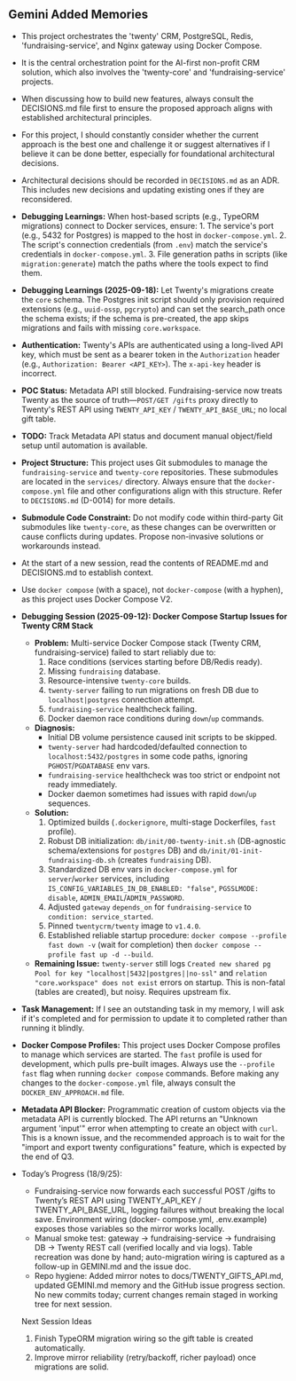 ## Gemini Added Memories
- This project orchestrates the 'twenty' CRM, PostgreSQL, Redis, 'fundraising-service', and Nginx gateway using Docker Compose.
- It is the central orchestration point for the AI-first non-profit CRM solution, which also involves the 'twenty-core' and 'fundraising-service' projects.
- When discussing how to build new features, always consult the DECISIONS.md file first to ensure the proposed approach aligns with established architectural principles.
- For this project, I should constantly consider whether the current approach is the best one and challenge it or suggest alternatives if I believe it can be done better, especially for foundational architectural decisions.
- Architectural decisions should be recorded in `DECISIONS.md` as an ADR. This includes new decisions and updating existing ones if they are reconsidered.
- **Debugging Learnings:** When host-based scripts (e.g., TypeORM migrations) connect to Docker services, ensure: 1. The service's port (e.g., 5432 for Postgres) is mapped to the host in `docker-compose.yml`. 2. The script's connection credentials (from `.env`) match the service's credentials in `docker-compose.yml`. 3. File generation paths in scripts (like `migration:generate`) match the paths where the tools expect to find them.
- **Debugging Learnings (2025-09-18):** Let Twenty's migrations create the `core` schema. The Postgres init script should only provision required extensions (e.g., `uuid-ossp`, `pgcrypto`) and can set the search_path once the schema exists; if the schema is pre-created, the app skips migrations and fails with missing `core.workspace`.
- **Authentication:** Twenty's APIs are authenticated using a long-lived API key, which must be sent as a bearer token in the `Authorization` header (e.g., `Authorization: Bearer <API_KEY>`). The `x-api-key` header is incorrect.
- **POC Status:** Metadata API still blocked. Fundraising-service now treats Twenty as the source of truth—`POST/GET /gifts` proxy directly to Twenty's REST API using `TWENTY_API_KEY` / `TWENTY_API_BASE_URL`; no local gift table.
- **TODO:** Track Metadata API status and document manual object/field setup until automation is available.
- **Project Structure:** This project uses Git submodules to manage the `fundraising-service` and `twenty-core` repositories. These submodules are located in the `services/` directory. Always ensure that the `docker-compose.yml` file and other configurations align with this structure. Refer to `DECISIONS.md` (D-0014) for more details.
- **Submodule Code Constraint:** Do not modify code within third-party Git submodules like `twenty-core`, as these changes can be overwritten or cause conflicts during updates. Propose non-invasive solutions or workarounds instead.
- At the start of a new session, read the contents of README.md and DECISIONS.md to establish context.
- Use `docker compose` (with a space), not `docker-compose` (with a hyphen), as this project uses Docker Compose V2.
- **Debugging Session (2025-09-12): Docker Compose Startup Issues for Twenty CRM Stack**
  - **Problem:** Multi-service Docker Compose stack (Twenty CRM, fundraising-service) failed to start reliably due to:
    1.  Race conditions (services starting before DB/Redis ready).
    2.  Missing `fundraising` database.
    3.  Resource-intensive `twenty-core` builds.
    4.  `twenty-server` failing to run migrations on fresh DB due to `localhost|postgres` connection attempt.
    5.  `fundraising-service` healthcheck failing.
    6.  Docker daemon race conditions during `down`/`up` commands.
  - **Diagnosis:**
    - Initial DB volume persistence caused init scripts to be skipped.
    - `twenty-server` had hardcoded/defaulted connection to `localhost:5432/postgres` in some code paths, ignoring `PGHOST`/`PGDATABASE` env vars.
    - `fundraising-service` healthcheck was too strict or endpoint not ready immediately.
    - Docker daemon sometimes had issues with rapid `down`/`up` sequences.
  - **Solution:**
    1.  Optimized builds (`.dockerignore`, multi-stage Dockerfiles, `fast` profile).
    2.  Robust DB initialization: `db/init/00-twenty-init.sh` (DB-agnostic schema/extensions for `postgres` DB) and `db/init/01-init-fundraising-db.sh` (creates `fundraising` DB).
    3.  Standardized DB env vars in `docker-compose.yml` for `server`/`worker` services, including `IS_CONFIG_VARIABLES_IN_DB_ENABLED: "false"`, `PGSSLMODE: disable`, `ADMIN_EMAIL`/`ADMIN_PASSWORD`.
    4.  Adjusted `gateway` `depends_on` for `fundraising-service` to `condition: service_started`.
    5.  Pinned `twentycrm/twenty` image to `v1.4.0`.
    6.  Established reliable startup procedure: `docker compose --profile fast down -v` (wait for completion) then `docker compose --profile fast up -d --build`.
  - **Remaining Issue:** `twenty-server` still logs `Created new shared pg Pool for key "localhost|5432|postgres||no-ssl"` and `relation "core.workspace" does not exist` errors on startup. This is non-fatal (tables are created), but noisy. Requires upstream fix.
- **Task Management:** If I see an outstanding task in my memory, I will ask if it's completed and for permission to update it to completed rather than running it blindly.
- **Docker Compose Profiles:** This project uses Docker Compose profiles to manage which services are started. The `fast` profile is used for development, which pulls pre-built images. Always use the `--profile fast` flag when running `docker compose` commands. Before making any changes to the `docker-compose.yml` file, always consult the `DOCKER_ENV_APPROACH.md` file.
- **Metadata API Blocker:** Programmatic creation of custom objects via the metadata API is currently blocked. The API returns an "Unknown argument 'input'" error when attempting to create an object with `curl`. This is a known issue, and the recommended approach is to wait for the "import and export twenty configurations" feature, which is expected by the end of Q3.
- Today’s Progress (18/9/25):
  - Fundraising-service now forwards each successful POST /gifts to Twenty’s REST API using TWENTY_API_KEY /
  TWENTY_API_BASE_URL, logging failures without breaking the local save. Environment wiring (docker-
  compose.yml, .env.example) exposes those variables so the mirror works locally.
  - Manual smoke test: gateway → fundraising-service → fundraising DB → Twenty REST call (verified locally and via
  logs). Table recreation was done by hand; auto-migration wiring is captured as a follow-up in GEMINI.md and the issue
  doc.
  - Repo hygiene: Added mirror notes to docs/TWENTY_GIFTS_API.md, updated GEMINI.md memory and the GitHub issue progress
  section. No new commits today; current changes remain staged in working tree for next session.

  Next Session Ideas

  1. Finish TypeORM migration wiring so the gift table is created automatically.
  2. Improve mirror reliability (retry/backoff, richer payload) once migrations are solid.
